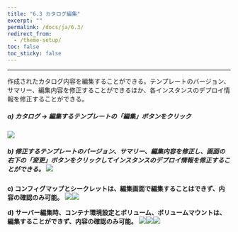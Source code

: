 ```yaml
---
title: "6.3 カタログ編集"
excerpt: ""
permalink: /docs/ja/6.3/
redirect_from:
  - /theme-setup/
toc: false
toc_sticky: false
---
```



---

作成されたカタログ内容を編集することができる。テンプレートのバージョン、サマリー、編集内容を修正することができるほか、各インスタンスのデプロイ情報を修正することができる。

##### a\) カタログ → 編集するテンプレートの「編集」ボタンをクリック
![](/assets/JP/2.5/4.3_1.png)

##### b\) 修正するテンプレートのバージョン、サマリー、編集内容を修正し、画面の右下の「変更」ボタンをクリックしてインスタンスのデプロイ情報を修正することができる。 ![](/assets/JP/2.5/4.3_2.png)

**c\) コンフィグマップとシークレットは、編集画面で編集することはできず、内容の確認のみ可能。**
![](/assets/JP/2.5/4.3_3.png)![](/assets/JP/2.5/4.3_4.png)

**d\) サーバー編集時、コンテナ環境設定とボリューム、ボリュームマウントは、編集することができず、内容の確認のみ可能。**
![](/assets/JP/2.5/4.3_5.png)![](/assets/JP/2.5/4.3_6.png)![](/assets/JP/2.5/4.3_7.png)


